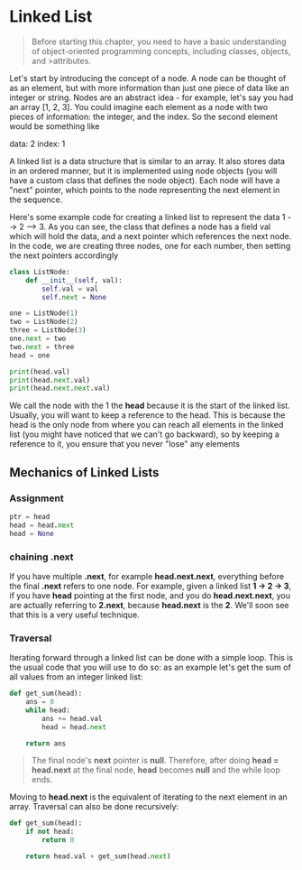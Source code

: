 # Linked List

> Before starting this chapter, you need to have a basic understanding of object-oriented programming concepts, including classes, objects, and >attributes.

Let's start by introducing the concept of a node. A node can be thought of as an element, but with more information than just one piece of data like an integer or string. Nodes are an abstract idea - for example, let's say you had an array [1, 2, 3]. You could imagine each element as a node with two pieces of information: the integer, and the index. So the second element would be something like

data: 2
index: 1

A linked list is a data structure that is similar to an array. It also stores data in an ordered manner, but it is implemented using node objects (you will have a custom class that defines the node object). Each node will have a "next" pointer, which points to the node representing the next element in the sequence.

Here's some example code for creating a linked list to represent the data 1 --> 2 --> 3. As you can see, the class that defines a node has a field val which will hold the data, and a next pointer which references the next node. In the code, we are creating three nodes, one for each number, then setting the next pointers accordingly

```python
class ListNode:
    def __init__(self, val):
        self.val = val
        self.next = None

one = ListNode(1)
two = ListNode(2)
three = ListNode(3)
one.next = two
two.next = three
head = one

print(head.val)
print(head.next.val)
print(head.next.next.val)
```

We call the node with the 1 the **head** because it is the start of the linked list. Usually, you will want to keep a reference to the head. This is because the head is the only node from where you can reach all elements in the linked list (you might have noticed that we can't go backward), so by keeping a reference to it, you ensure that you never "lose" any elements

## Mechanics of Linked Lists

### Assignment

```python
ptr = head
head = head.next
head = None
```

### chaining .next

If you have multiple **.next**, for example **head.next.next**, everything before the final **.next** refers to one node. For example, given a linked list **1 -> 2 -> 3**, if you have **head** pointing at the first node, and you do **head.next.next**, you are actually referring to **2.next**, because **head.next** is the **2**. We'll soon see that this is a very useful technique.

### Traversal

Iterating forward through a linked list can be done with a simple loop. This is the usual code that you will use to do so: as an example let's get the sum of all values from an integer linked list:

```python
def get_sum(head):
    ans = 0
    while head:
        ans += head.val
        head = head.next

    return ans
```

> The final node's **next** pointer is **null**. Therefore, after doing **head = head.next** at the final node, **head** becomes **null** and the while loop ends.

Moving to **head.next** is the equivalent of iterating to the next element in an array. Traversal can also be done recursively:

```python
def get_sum(head):
    if not head:
        return 0

    return head.val + get_sum(head.next)
```
